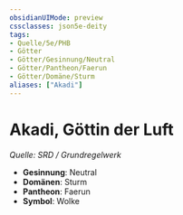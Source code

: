 ```yaml
---
obsidianUIMode: preview
cssclasses: json5e-deity
tags:
- Quelle/5e/PHB
- Götter
- Götter/Gesinnung/Neutral
- Götter/Pantheon/Faerun
- Götter/Domäne/Sturm
aliases: ["Akadi"]
---
```

# Akadi, Göttin der Luft
*Quelle: SRD / Grundregelwerk* 

- **Gesinnung**: Neutral
- **Domänen**: Sturm
- **Pantheon**: Faerun
- **Symbol**: Wolke